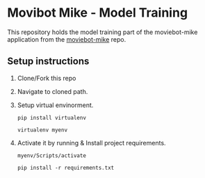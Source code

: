 # Movibot Mike - Model Training
This repository holds the model training part of the moviebot-mike application from the [moviebot-mike](https://github.com/abhijitpai000/moviebot-mike) repo.

## Setup instructions

1. Clone/Fork this repo

2. Navigate to cloned path.

3. Setup virtual envinorment.

    `pip install virtualenv`

    `virtualenv myenv`

4. Activate it by running & Install project requirements.

    `myenv/Scripts/activate`

    `pip install -r requirements.txt`
    
